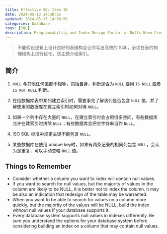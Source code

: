 ```yaml
---
title: Effective SQL Item 10
date: 2024-05-13 14:38:56
updated: 2024-05-13 14:38:56
categories: DataBase
tags: [SQL]
description: Programmability and Index Design Factor in Nulls When Creating Indexes
---
```


> 不能假设逻辑上设计良好的表结构会让你写出高效的 SQL，必须在表的物理结构上进行优化，该主题介绍索引。

## 简介

1. `NULL` 与其他任何值都不相等，包括自身，判断是否为 `NULL` 要用 `IS NULL` 或者 `IS NOT NULL` 判断。

2. 在给数据库表中某列建立索引时，需要事先了解该列是否包含 `NULL` 值，并了解使用的数据库在建立索引时如何对待 `NULL`。

3. 如果一个列中存在大量的 `NULL`，在建立索引时会占用很多空间，有些数据库允许在建索引时排除 `NULL`；有些数据库会把空字符串当作 `NULL`。

4. ISO SQL 标准中规定主键不能包含 `NULL`。

5. 某些数据库在使用 unique key时，如果有两条记录的相同列包含 `NULL`，会认为是重复，可以手动忽略 `NULL` 值。

## Things to Remember

- Consider whether a column you want to index will contain null values.
- If you want to search for null values, but the majority of values in the column are likely to be NULL, it is better not to index the column. It may be also an indication that redesign of the table may be warranted.
- When you want to be able to search for values on a column more quickly, but the majority of the values will be NULL, build the index without null values if your database supports it.
- Every database system supports null values in indexes differently. Be sure you understand the options for your database system before considering building an index on a column that may contain null values.
